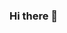 ### Hi there 👋

<!--
**DhanaPeters/DhanaPeters** is a ✨ _special_ ✨ repository because its `README.md` (this file) appears on your GitHub profile.

Here are some ideas to get you started:

- 🔭 I’m currently working on creating my GitHub profile. 
- 🌱 I’m currently learning nothing, as I am on my free wee.
- 👯 I’m looking to collaborate on writing a story.
- 🤔 I’m looking for help with mathematics.
- 💬 Ask me about the show Outlander. 
- 📫 How to reach me: dhanapeters01@gmail.com
- 😄 Pronouns: she/her 
- ⚡ Fun fact: I have two little dogs. 
-->
